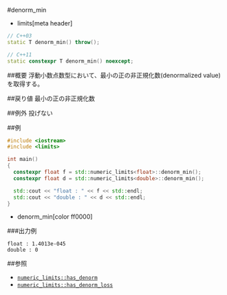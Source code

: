 #denorm_min
* limits[meta header]

```cpp
// C++03
static T denorm_min() throw();

// C++11
static constexpr T denorm_min() noexcept;
```

##概要
浮動小数点数型において、最小の正の非正規化数(denormalized value)を取得する。


##戻り値
最小の正の非正規化数


##例外
投げない


##例
```cpp
#include <iostream>
#include <limits>

int main()
{
  constexpr float f = std::numeric_limits<float>::denorm_min();
  constexpr float d = std::numeric_limits<double>::denorm_min();

  std::cout << "float : " << f << std::endl;
  std::cout << "double : " << d << std::endl;
}
```
* denorm_min[color ff0000]

###出力例
```
float : 1.4013e-045
double : 0
```

##参照
* [`numeric_limits::has_denorm`](./has_denorm.md)
* [`numeric_limits::has_denorm_loss`](./has_denorm_loss.md)

